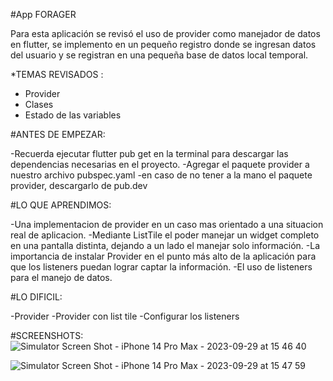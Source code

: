 #App FORAGER 

Para esta aplicación se revisó el uso de provider como manejador de datos en flutter, se implemento en un pequeño registro donde se ingresan datos del usuario y se registran en una pequeña base de datos local temporal.

*TEMAS REVISADOS :

 -  Provider
 -  Clases
 -  Estado de las variables 

#ANTES DE EMPEZAR:

  -Recuerda ejecutar flutter pub get en la terminal para descargar las dependencias necesarias en el proyecto.
  -Agregar el paquete provider a nuestro archivo pubspec.yaml 
  -en caso de no tener a la mano el paquete provider, descargarlo de pub.dev
  
#LO QUE APRENDIMOS:

  -Una implementacion de provider en un caso mas orientado a una situacion real de aplicacion.
  -Mediante ListTile el poder manejar un widget completo en una pantalla distinta, dejando a un lado el manejar solo información.
  -La importancia de instalar Provider en el punto más alto de la aplicación para que los listeners puedan lograr captar la información.
  -El uso de listeners para el manejo de datos.


#LO DIFICIL: 

  -Provider
  -Provider con list tile
  -Configurar los listeners 
  
#SCREENSHOTS:
![Simulator Screen Shot - iPhone 14 Pro Max - 2023-09-29 at 15 46 40](https://github.com/leyrodc/Forage-App/assets/78814932/6363956f-4d18-44cd-862c-04ac23bae9df)

![Simulator Screen Shot - iPhone 14 Pro Max - 2023-09-29 at 15 47 59](https://github.com/leyrodc/Forage-App/assets/78814932/123ea87a-0ebf-460f-8165-db1f04aba513)

